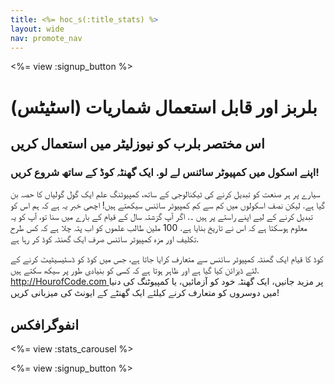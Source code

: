 ```yaml
---
title: <%= hoc_s(:title_stats) %>
layout: wide
nav: promote_nav
---
```



<a id="blurb"></a>

<%= view :signup_button %>

# بلربز اور قابل استعمال شماریات (اسٹیٹس)

## اس مختصر بلرب کو نیوزلیٹر میں استعمال کریں

### اپنے اسکول میں کمپیوٹر سائنس لے لو. ایک گھنٹہ کوڈ کے ساتھ شروع کریں!

سیارے پر ہر صنعت کو تبدیل کرنے کی ٹیکنالوجی کے ساتھ، کمپیوٹنگ علم ایک گول گولیاں کا حصہ بن گیا ہے. لیکن نصف اسکولوں میں کم سے کم کمپیوٹر سائنس سیکھتے ہیں! اچھی خبر یہ ہے کہ ہم اس کو تبدیل کرنے کے لیے اپنے راستے پر ہیں ۔. اگر آپ گزشتہ سال کے قیام کے بارے میں سنا تو، آپ کو یہ معلوم ہوسکتا ہے کہ اس نے تاریخ بنایا ہے. 100 ملین طالب علموں کو اب پتہ چلا ہے کہ کس طرح تکلیف اور مزہ کمپیوٹر سائنس صرف ایک گھنٹہ کوڈ کر رہا ہے.

کوڈ کا قیام ایک گھنٹہ کمپیوٹر سائنس سے متعارف کرایا جاتا ہے، جس میں کوڈ کو ڈسٹیسیٹیٹ کرنے کے لئے ڈیزائن کیا گیا ہے اور ظاہر ہوتا ہے کہ کسی کو بنیادی طور پر سیکھ سکتے ہیں. [ http://HourofCode.com ](http://HourofCode.com) پر مزید جانیں، ایک گھنٹہ خود کو آزمائیں، یا کمپیوٹنگ کی دنیا میں دوسروں کو متعارف کرنے کیلئے ایک گھنٹے کے ایونٹ کی میزبانی کریں!

<a id="infographics"></a>

## انفوگرافکس

<%= view :stats_carousel %>

<%= view :signup_button %>